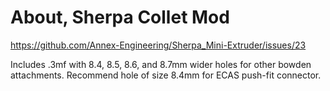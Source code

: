 # About, Sherpa Collet Mod

https://github.com/Annex-Engineering/Sherpa_Mini-Extruder/issues/23

Includes .3mf with 8.4, 8.5, 8.6, and 8.7mm wider holes for other bowden attachments. Recommend hole of size 8.4mm for ECAS push-fit connector.